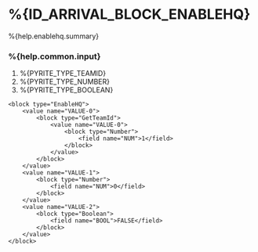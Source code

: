 # %{ID_ARRIVAL_BLOCK_ENABLEHQ}

%{help.enablehq.summary}

### %{help.common.input}

1. %{PYRITE_TYPE_TEAMID}
2. %{PYRITE_TYPE_NUMBER}
3. %{PYRITE_TYPE_BOOLEAN}

```
<block type="EnableHQ">
    <value name="VALUE-0">
        <block type="GetTeamId">
            <value name="VALUE-0">
                <block type="Number">
                    <field name="NUM">1</field>
                </block>
            </value>
        </block>
    </value>
    <value name="VALUE-1">
        <block type="Number">
            <field name="NUM">0</field>
        </block>
    </value>
    <value name="VALUE-2">
        <block type="Boolean">
            <field name="BOOL">FALSE</field>
        </block>
    </value>
</block>
```
